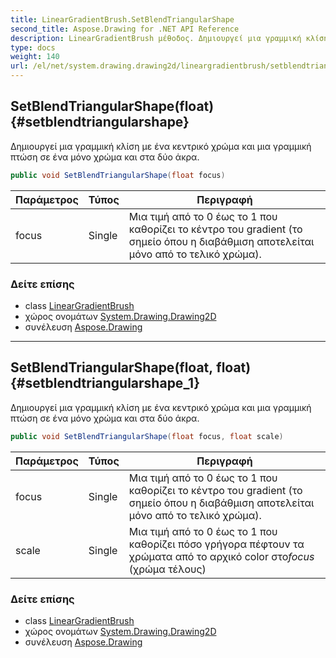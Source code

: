 ```yaml
---
title: LinearGradientBrush.SetBlendTriangularShape
second_title: Aspose.Drawing for .NET API Reference
description: LinearGradientBrush μέθοδος. Δημιουργεί μια γραμμική κλίση με ένα κεντρικό χρώμα και μια γραμμική πτώση σε ένα μόνο χρώμα και στα δύο άκρα.
type: docs
weight: 140
url: /el/net/system.drawing.drawing2d/lineargradientbrush/setblendtriangularshape/
---
```

## SetBlendTriangularShape(float) {#setblendtriangularshape}

Δημιουργεί μια γραμμική κλίση με ένα κεντρικό χρώμα και μια γραμμική πτώση σε ένα μόνο χρώμα και στα δύο άκρα.

```csharp
public void SetBlendTriangularShape(float focus)
```

| Παράμετρος | Τύπος | Περιγραφή |
| --- | --- | --- |
| focus | Single | Μια τιμή από το 0 έως το 1 που καθορίζει το κέντρο του gradient (το σημείο όπου η διαβάθμιση αποτελείται μόνο από το τελικό χρώμα). |

### Δείτε επίσης

* class [LinearGradientBrush](../)
* χώρος ονομάτων [System.Drawing.Drawing2D](../../lineargradientbrush/)
* συνέλευση [Aspose.Drawing](../../../)

---

## SetBlendTriangularShape(float, float) {#setblendtriangularshape_1}

Δημιουργεί μια γραμμική κλίση με ένα κεντρικό χρώμα και μια γραμμική πτώση σε ένα μόνο χρώμα και στα δύο άκρα.

```csharp
public void SetBlendTriangularShape(float focus, float scale)
```

| Παράμετρος | Τύπος | Περιγραφή |
| --- | --- | --- |
| focus | Single | Μια τιμή από το 0 έως το 1 που καθορίζει το κέντρο του gradient (το σημείο όπου η διαβάθμιση αποτελείται μόνο από το τελικό χρώμα). |
| scale | Single | Μια τιμή από το 0 έως το 1 που καθορίζει πόσο γρήγορα πέφτουν τα χρώματα από το αρχικό color στο*focus* (χρώμα τέλους) |

### Δείτε επίσης

* class [LinearGradientBrush](../)
* χώρος ονομάτων [System.Drawing.Drawing2D](../../lineargradientbrush/)
* συνέλευση [Aspose.Drawing](../../../)



